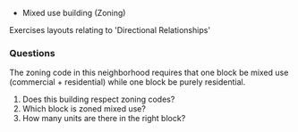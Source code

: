 - Mixed use building (Zoning)

Exercises layouts relating to 'Directional Relationships'


### Questions

The zoning code in this neighborhood requires that one block be mixed use (commercial + residential) while one block be purely residential. 

1. Does this building respect zoning codes?
2. Which block is zoned mixed use?
3. How many units are there in the right block?
